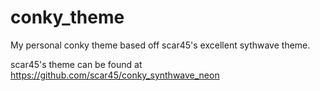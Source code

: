 # conky_theme
My personal conky theme based off scar45's excellent sythwave theme.

scar45's theme can be found at https://github.com/scar45/conky_synthwave_neon
